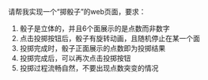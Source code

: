 请帮我实现一个“掷骰子”的web页面，要求：

1. 骰子是立体的，并且6个面展示的是点数而非数字
2. 点击投掷按钮后，骰子有旋转动画，且随机停止在某一个面
3. 投掷完成时，骰子正面展示的点数即为投掷结果
4. 投掷完成后，可以再次点击投掷按钮
5. 投掷过程流畅自然，不要出现点数突变的情况